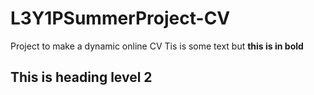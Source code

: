 # L3Y1PSummerProject-CV
Project to make a dynamic online CV
Tis is some text but **this is in bold**

## This is heading level 2



